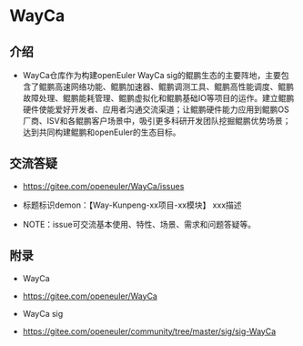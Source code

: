 # WayCa

## 介绍

- WayCa仓库作为构建openEuler WayCa sig的鲲鹏生态的主要阵地，主要包含了鲲鹏高速网络功能、鲲鹏加速器、鲲鹏调测工具、鲲鹏高性能调度、鲲鹏故障处理、鲲鹏能耗管理、鲲鹏虚拟化和鲲鹏基础IO等项目的运作。建立鲲鹏硬件使能爱好开发者、应用者沟通交流渠道；让鲲鹏硬件能力应用到鲲鹏OS厂商、ISV和各鲲鹏客户场景中，吸引更多科研开发团队挖掘鲲鹏优势场景；达到共同构建鲲鹏和openEuler的生态目标。

## 交流答疑
- https://gitee.com/openeuler/WayCa/issues
- 标题标识demon：【Way-Kunpeng-xx项目-xx模块】 xxx描述

- NOTE：issue可交流基本使用、特性、场景、需求和问题答疑等。

## 附录
-  WayCa 
- https://gitee.com/openeuler/WayCa

- WayCa sig
- https://gitee.com/openeuler/community/tree/master/sig/sig-WayCa
